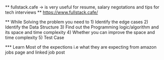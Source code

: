 ** fullstack.cafe -> is very useful for resume, salary negotations and tips for tech interviews **
https://www.fullstack.cafe/

** While Solving the problem you need to 
    1) Identify the edge cases 
    2) Identify the Data Structure
    3) Find out the Programming logic/algorithm and its space and time complexity
    4) Whether you can improve the space and time complexity
    5) Test Case

*** Learn Most of the expections i.e what they are expecting from amazon jobs page and linked job post

